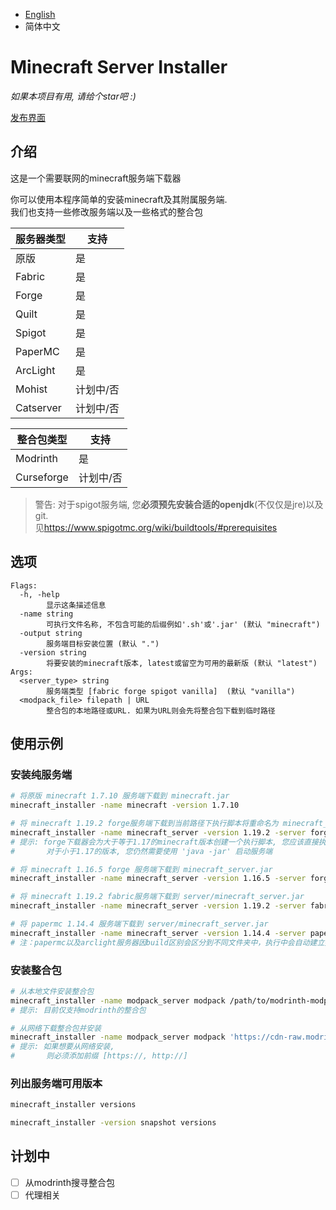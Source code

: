 
- [English](./README.MD)
- 简体中文

# Minecraft Server Installer

*如果本项目有用, 请给个star吧 :)*

[发布界面](https://github.com/kmcsr/server-installer/releases/)

## 介绍

这是一个需要联网的minecraft服务端下载器

你可以使用本程序简单的安装minecraft及其附属服务端.  
我们也支持一些修改服务端以及一些格式的整合包

| 服务器类型    | 支持  |
|-------------|-------|
| 原版         | 是    |
| Fabric      | 是    |
| Forge       | 是    |
| Quilt       | 是    |
| Spigot      | 是    |
| PaperMC     | 是    |
| ArcLight    | 是    |
| Mohist      | 计划中/否    |
| Catserver   | 计划中/否    |

| 整合包类型     | 支持     |
|--------------|----------|
| Modrinth     | 是       |
| Curseforge   | 计划中/否 |

> 警告: 对于spigot服务端, 您**必须预先安装合适的openjdk**(不仅仅是jre)以及git.  
>       见<https://www.spigotmc.org/wiki/buildtools/#prerequisites>

## 选项

```
Flags:
  -h, -help
        显示这条描述信息
  -name string
        可执行文件名称, 不包含可能的后缀例如'.sh'或'.jar' (默认 "minecraft")
  -output string
        服务端目标安装位置 (默认 ".")
  -version string
        将要安装的minecraft版本, latest或留空为可用的最新版 (默认 "latest")
Args:
  <server_type> string
        服务端类型 [fabric forge spigot vanilla]  (默认 "vanilla")
  <modpack_file> filepath | URL
        整合包的本地路径或URL. 如果为URL则会先将整合包下载到临时路径
```

## 使用示例

### 安装纯服务端

```sh
# 将原版 minecraft 1.7.10 服务端下载到 minecraft.jar
minecraft_installer -name minecraft -version 1.7.10
```

```sh
# 将 minecraft 1.19.2 forge服务端下载到当前路径下执行脚本将重命名为 minecraft_server.sh 及 windows下的minecraft_server.bat
minecraft_installer -name minecraft_server -version 1.19.2 -server forge
# 提示: forge下载器会为大于等于1.17的minecraft版本创建一个执行脚本, 您应该直接执行该脚本以启动服务端
#       对于小于1.17的版本, 您仍然需要使用 'java -jar' 启动服务端

# 将 minecraft 1.16.5 forge 服务端下载到 minecraft_server.jar
minecraft_installer -name minecraft_server -version 1.16.5 -server forge
```

```sh
# 将 minecraft 1.19.2 fabric服务端下载到 server/minecraft_server.jar
minecraft_installer -name minecraft_server -version 1.19.2 -server fabric -path server
```

```sh
# 将 papermc 1.14.4 服务端下载到 server/minecraft_server.jar
minecraft_installer -name minecraft_server -version 1.14.4 -server papermc
# 注：papermc以及arclight服务器因build区别会区分到不同文件夹中，执行中会自动建立并命名此server文件夹，更加方便识别
```

### 安装整合包

```sh
# 从本地文件安装整合包
minecraft_installer -name modpack_server modpack /path/to/modrinth-modpack.mrpack
# 提示: 目前仅支持modrinth的整合包
```

```sh
# 从网络下载整合包并安装
minecraft_installer -name modpack_server modpack 'https://cdn-raw.modrinth.com/data/sl6XzkCP/versions/i4agaPF2/Automation%20v3.3.mrpack'
# 提示: 如果想要从网络安装,
#       则必须添加前缀 [https://, http://]
```

### 列出服务端可用版本

```sh
minecraft_installer versions
```

```sh
minecraft_installer -version snapshot versions
```
## 计划中

- [ ] 从modrinth搜寻整合包
- [ ] 代理相关
